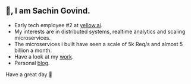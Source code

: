 ## 👋, I am Sachin Govind.
 - Early tech employee #2 at <a href="https://www.linkedin.com/company/yellowdotai/" target="_blank">yellow.ai</a>. 
 - My interests are in distributed systems, realtime analytics and scaling microservices.
 - The microservices i built have seen a scale of 5k Req/s and almost 5 billion a month.
 - Have a look at my [work](https://sachingovind.com/work/).
 - Personal [blog](https://sachingovind.com/work/).
 
Have a great day 🤗
